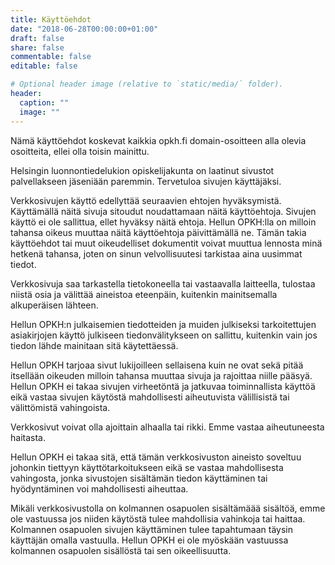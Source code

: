 ```yaml
---
title: Käyttöehdot
date: "2018-06-28T00:00:00+01:00"
draft: false
share: false
commentable: false
editable: false

# Optional header image (relative to `static/media/` folder).
header:
  caption: ""
  image: ""
---
```

Nämä käyttöehdot koskevat kaikkia opkh.fi domain-osoitteen alla olevia osoitteita, ellei olla toisin mainittu.

Helsingin luonnontiedelukion opiskelijakunta on laatinut sivustot palvellakseen jäseniään paremmin. Tervetuloa sivujen käyttäjäksi.

Verkkosivujen käyttö edellyttää seuraavien ehtojen hyväksymistä. Käyttämällä näitä sivuja sitoudut noudattamaan näitä käyttöehtoja. Sivujen käyttö ei ole sallittua, ellet hyväksy näitä ehtoja. Hellun OPKH:lla on milloin tahansa oikeus muuttaa näitä käyttöehtoja päivittämällä ne. Tämän takia käyttöehdot tai muut oikeudelliset dokumentit voivat muuttua lennosta minä hetkenä tahansa, joten on sinun velvollisuutesi tarkistaa aina uusimmat tiedot.

Verkkosivuja saa tarkastella tietokoneella tai vastaavalla laitteella, tulostaa niistä osia ja välittää aineistoa eteenpäin, kuitenkin mainitsemalla alkuperäisen lähteen.

Hellun OPKH:n julkaisemien tiedotteiden ja muiden julkiseksi tarkoitettujen asiakirjojen käyttö julkiseen tiedonvälitykseen on sallittu, kuitenkin vain jos tiedon lähde mainitaan sitä käytettäessä.

Hellun OPKH tarjoaa sivut lukijoilleen sellaisena kuin ne ovat sekä pitää itsellään oikeuden milloin tahansa muuttaa sivuja ja rajoittaa niille pääsyä. Hellun OPKH ei takaa sivujen virheetöntä ja jatkuvaa toiminnallista käyttöä eikä vastaa sivujen käytöstä mahdollisesti aiheutuvista välillisistä tai välittömistä vahingoista. 

Verkkosivut voivat olla ajoittain alhaalla tai rikki. Emme vastaa aiheutuneesta haitasta.
 
Hellun OPKH ei takaa sitä, että tämän verkkosivuston aineisto soveltuu johonkin tiettyyn käyttötarkoitukseen eikä se vastaa mahdollisesta vahingosta, jonka sivustojen sisältämän tiedon käyttäminen tai hyödyntäminen voi mahdollisesti aiheuttaa.

Mikäli verkkosivustolla on kolmannen osapuolen sisältämäää sisältöä, emme ole vastuussa jos niiden käytöstä tulee mahdollisia vahinkoja tai haittaa. Kolmannen osapuolen sivujen käyttäminen tulee tapahtumaan täysin käyttäjän omalla vastuulla. Hellun OPKH ei ole myöskään vastuussa kolmannen osapuolen sisällöstä tai sen oikeellisuutta.

<meta name="robots" content="noindex">
